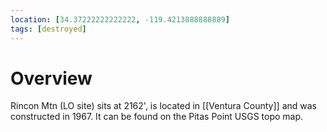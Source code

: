 ```yaml
---
location: [34.37222222222222, -119.4213888888889]
tags: [destroyed]
---
```


# Overview

Rincon Mtn (LO site) sits at 2162', is located in [[Ventura County]] and was constructed in 1967. It can be found on the Pitas Point USGS topo map.

